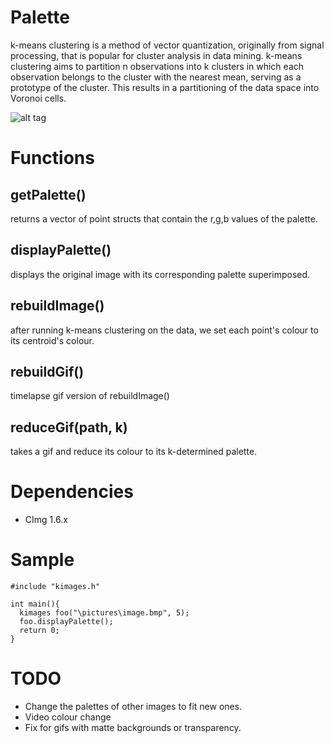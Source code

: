 Palette
==========================
k-means clustering is a method of vector quantization, originally from signal processing, that is popular for cluster analysis in data mining. k-means clustering aims to partition n observations into k clusters in which each observation belongs to the cluster with the nearest mean, serving as a prototype of the cluster. This results in a partitioning of the data space into Voronoi cells.

![alt tag](http://i.imgur.com/7ftALSy.png?1)

Functions
==========================

getPalette()
--------------------------
returns a vector of point structs that contain the r,g,b values of the palette.

displayPalette()
--------------------------
displays the original image with its corresponding palette superimposed.

rebuildImage()
--------------------------
after running k-means clustering on the data, we set each point's colour to its centroid's colour.

rebuildGif()
--------------------------
timelapse gif version of rebuildImage()

reduceGif(path, k)
--------------------------
takes a gif and reduce its colour to its k-determined palette.

Dependencies
==========================
- CImg 1.6.x

Sample
==========================
```
#include "kimages.h"

int main(){
  kimages foo("\pictures\image.bmp", 5);
  foo.displayPalette();
  return 0;
}
```

TODO
==========================
- Change the palettes of other images to fit new ones.
- Video colour change
- Fix for gifs with matte backgrounds or transparency.
